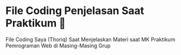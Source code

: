 # File Coding Penjelasan Saat Praktikum 🍟
File Coding Saya (Thoriq) Saat Menjelaskan Materi saat MK Praktikum Pemrograman Web di Masing-Masing Grup
